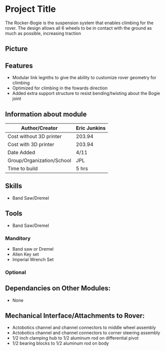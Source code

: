 # Project Title
The Rocker-Bogie is the suspension system that enables climbing for the rover. The design allows all 6 wheels to be in contact with the ground as much as possible, increasing traction

## Picture

## Features
  * Modular link legnths to give the ability to customize rover geometry for climbing
  * Optimized for climbing in the fowards direction
  * Added extra support structure to resist bending/twisting about the Bogie joint

## Information about module

| Author/Creator            | Eric Junkins       |
| --------------            | -------            |
| Cost without 3D printer   | 203.94             |
| Cost with 3D printer      | 203.94             |
| Date Added                | 4/11               |
| Group/Organization/School | JPL                |
| Time to build             | 5 hrs              |

## Skills
  * Band Saw/Dremel

## Tools
* Band Saw/Dremel

### Manditory 
  * Band saw or Dremel
  * Allen Key set
  * Imperial Wrench Set

### Optional

## Dependancies on Other Modules:
  * None

## Mechanical Interface/Attachments to Rover:
  * Actobotics channel and channel connectors to middle wheel assembly
  * Actobotics channel and channel connectors to corner steering assembly
  * 1/2 inch clamping hub to 1/2 aluminum rod on differential pivot
  * 1/2 bearing blocks to 1/2 aluminum rod on body 